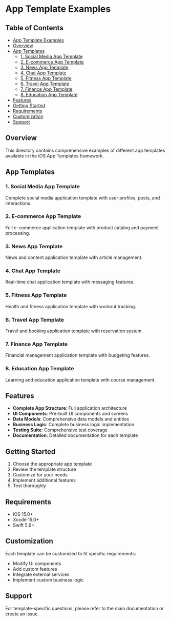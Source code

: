 # App Template Examples

<!-- TOC START -->
## Table of Contents
- [App Template Examples](#app-template-examples)
- [Overview](#overview)
- [App Templates](#app-templates)
  - [1. Social Media App Template](#1-social-media-app-template)
  - [2. E-commerce App Template](#2-e-commerce-app-template)
  - [3. News App Template](#3-news-app-template)
  - [4. Chat App Template](#4-chat-app-template)
  - [5. Fitness App Template](#5-fitness-app-template)
  - [6. Travel App Template](#6-travel-app-template)
  - [7. Finance App Template](#7-finance-app-template)
  - [8. Education App Template](#8-education-app-template)
- [Features](#features)
- [Getting Started](#getting-started)
- [Requirements](#requirements)
- [Customization](#customization)
- [Support](#support)
<!-- TOC END -->


## Overview

This directory contains comprehensive examples of different app templates available in the iOS App Templates framework.

## App Templates

### 1. Social Media App Template
Complete social media application template with user profiles, posts, and interactions.

### 2. E-commerce App Template
Full e-commerce application template with product catalog and payment processing.

### 3. News App Template
News and content application template with article management.

### 4. Chat App Template
Real-time chat application template with messaging features.

### 5. Fitness App Template
Health and fitness application template with workout tracking.

### 6. Travel App Template
Travel and booking application template with reservation system.

### 7. Finance App Template
Financial management application template with budgeting features.

### 8. Education App Template
Learning and education application template with course management.

## Features

- **Complete App Structure**: Full application architecture
- **UI Components**: Pre-built UI components and screens
- **Data Models**: Comprehensive data models and entities
- **Business Logic**: Complete business logic implementation
- **Testing Suite**: Comprehensive test coverage
- **Documentation**: Detailed documentation for each template

## Getting Started

1. Choose the appropriate app template
2. Review the template structure
3. Customize for your needs
4. Implement additional features
5. Test thoroughly

## Requirements

- iOS 15.0+
- Xcode 15.0+
- Swift 5.9+

## Customization

Each template can be customized to fit specific requirements:

- Modify UI components
- Add custom features
- Integrate external services
- Implement custom business logic

## Support

For template-specific questions, please refer to the main documentation or create an issue. 